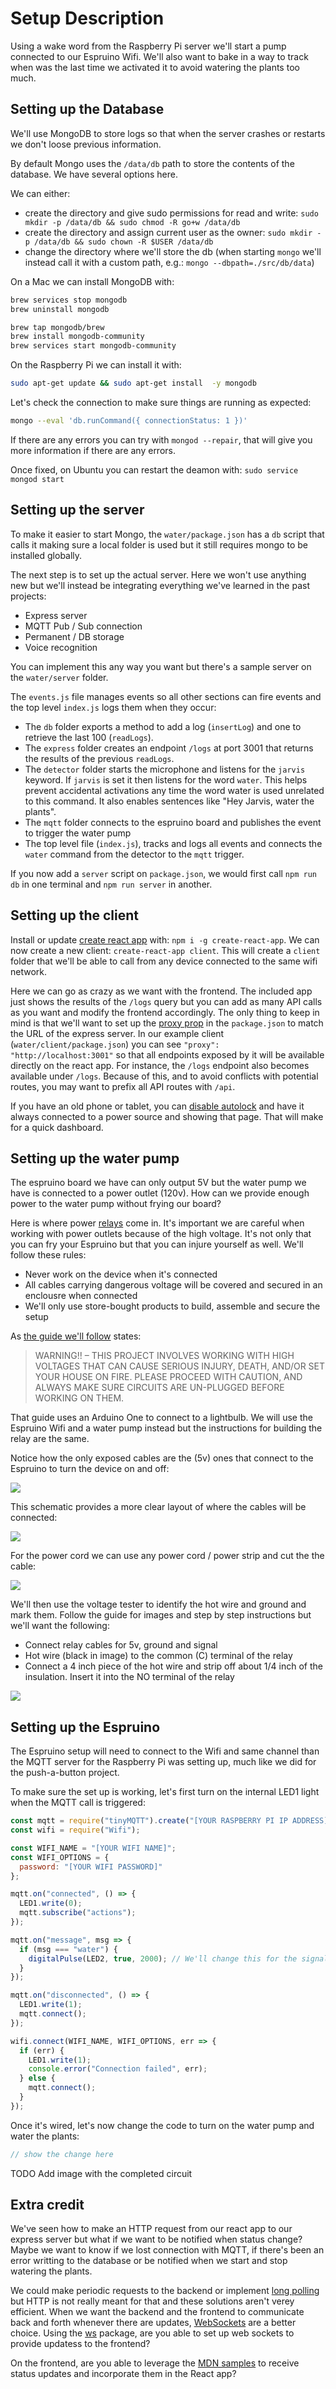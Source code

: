 # Setup Description

Using a wake word from the Raspberry Pi server we'll start a pump connected to our Espruino Wifi. We'll also want to bake in a way to track when was the last time we activated it to avoid watering the plants too much.

## Setting up the Database

We'll use MongoDB to store logs so that when the server crashes or restarts we don't loose previous information.

By default Mongo uses the `/data/db` path to store the contents of the database. We have several options here.

We can either:

- create the directory and give sudo permissions for read and write: `sudo mkdir -p /data/db && sudo chmod -R go+w /data/db`
- create the directory and assign current user as the owner: `sudo mkdir -p /data/db && sudo chown -R $USER /data/db`
- change the directory where we'll store the db (when starting `mongo` we'll instead call it with a custom path, e.g.: `mongo --dbpath=./src/db/data`)

On a Mac we can install MongoDB with:

```sh
brew services stop mongodb
brew uninstall mongodb

brew tap mongodb/brew
brew install mongodb-community
brew services start mongodb-community
```

On the Raspberry Pi we can install it with:

```sh
sudo apt-get update && sudo apt-get install  -y mongodb
```

Let's check the connection to make sure things are running as expected:

```sh
mongo --eval 'db.runCommand({ connectionStatus: 1 })'
```

If there are any errors you can try with `mongod --repair`, that will give you more information if there are any errors.

Once fixed, on Ubuntu you can restart the deamon with: `sudo service mongod start`

## Setting up the server

To make it easier to start Mongo, the `water/package.json` has a `db` script that calls it making sure a local folder is used but it still requires mongo to be installed globally.

The next step is to set up the actual server. Here we won't use anything new but we'll instead be integrating everything we've learned in the past projects:

- Express server
- MQTT Pub / Sub connection
- Permanent / DB storage
- Voice recognition

You can implement this any way you want but there's a sample server on the `water/server` folder.

The `events.js` file manages events so all other sections can fire events and the top level `index.js` logs them when they occur:

[](./server.png)

- The `db` folder exports a method to add a log (`insertLog`) and one to retrieve the last 100 (`readLogs`).
- The `express` folder creates an endpoint `/logs` at port 3001 that returns the results of the previous `readLogs`.
- The `detector` folder starts the microphone and listens for the `jarvis` keyword. If `jarvis` is set it then listens for the word `water`. This helps prevent accidental activations any time the word water is used unrelated to this command. It also enables sentences like "Hey Jarvis, water the plants".
- The `mqtt` folder connects to the espruino board and publishes the event to trigger the water pump
- The top level file (`index.js`), tracks and logs all events and connects the `water` command from the detector to the `mqtt` trigger.

If you now add a `server` script on `package.json`, we would first call `npm run db` in one terminal and `npm run server` in another.

## Setting up the client

Install or update [create react app](https://github.com/facebook/create-react-app) with: `npm i -g create-react-app`. We can now create a new client: `create-react-app client`. This will create a `client` folder that we'll be able to call from any device connected to the same wifi network.

Here we can go as crazy as we want with the frontend. The included app just shows the results of the `/logs` query but you can add as many API calls as you want and modify the frontend accordingly. The only thing to keep in mind is that we'll want to set up the [proxy prop](https://create-react-app.dev/docs/proxying-api-requests-in-development/) in the `package.json` to match the URL of the express server. In our example client (`water/client/package.json`) you can see `"proxy": "http://localhost:3001"` so that all endpoints exposed by it will be available directly on the react app. For instance, the `/logs` endpoint also becomes available under `/logs`. Because of this, and to avoid conflicts with potential routes, you may want to prefix all API routes with `/api`.

If you have an old phone or tablet, you can [disable autolock](https://itstillworks.com/stop-iphone-sleeping-25832.html) and have it always connected to a power source and showing that page. That will make for a quick dashboard.

## Setting up the water pump

The espruino board we have can only output 5V but the water pump we have is connected to a power outlet (120v). How can we provide enough power to the water pump without frying our board?

Here is where power [relays](https://www.espruino.com/Relays) come in. It's important we are careful when working with power outlets because of the high voltage. It's not only that you can fry your Espruino but that you can injure yourself as well. We'll follow these rules:

- Never work on the device when it's connected
- All cables carrying dangerous voltage will be covered and secured in an enclousre when connected
- We'll only use store-bought products to build, assemble and secure the setup

As [the guide we'll follow](http://www.circuitbasics.com/build-an-arduino-controlled-power-outlet/) states:

> WARNING!! – THIS PROJECT INVOLVES WORKING WITH HIGH VOLTAGES THAT CAN CAUSE SERIOUS INJURY, DEATH, AND/OR SET YOUR HOUSE ON FIRE. PLEASE PROCEED WITH CAUTION, AND ALWAYS MAKE SURE CIRCUITS ARE UN-PLUGGED BEFORE WORKING ON THEM.

That guide uses an Arduino One to connect to a lightbulb. We will use the Espruino Wifi and a water pump instead but the instructions for building the relay are the same.

Notice how the only exposed cables are the (5v) ones that connect to the Espruino to turn the device on and off:

![](./setup.jpg)

This schematic provides a more clear layout of where the cables will be connected:

![](./schematics.png)

For the power cord we can use any power cord / power strip and cut the the cable:

![](./cutcable.jpg)

We'll then use the voltage tester to identify the hot wire and ground and mark them. Follow the guide for images and step by step instructions but we'll want the following:

- Connect relay cables for 5v, ground and signal
- Hot wire (black in image) to the common (C) terminal of the relay
- Connect a 4 inch piece of the hot wire and strip off about 1/4 inch of the insulation. Insert it into the NO terminal of the relay

![](./connections.jpg)

## Setting up the Espruino

The Espruino setup will need to connect to the Wifi and same channel than the MQTT server for the Raspberry Pi was setting up, much like we did for the push-a-button project.

To make sure the set up is working, let's first turn on the internal LED1 light when the MQTT call is triggered:

```js
const mqtt = require("tinyMQTT").create("[YOUR RASPBERRY PI IP ADDRESS]");
const wifi = require("Wifi");

const WIFI_NAME = "[YOUR WIFI NAME]";
const WIFI_OPTIONS = {
  password: "[YOUR WIFI PASSWORD]"
};

mqtt.on("connected", () => {
  LED1.write(0);
  mqtt.subscribe("actions");
});

mqtt.on("message", msg => {
  if (msg === "water") {
    digitalPulse(LED2, true, 2000); // We'll change this for the signal we'll emit to turn on the water pump
  }
});

mqtt.on("disconnected", () => {
  LED1.write(1);
  mqtt.connect();
});

wifi.connect(WIFI_NAME, WIFI_OPTIONS, err => {
  if (err) {
    LED1.write(1);
    console.error("Connection failed", err);
  } else {
    mqtt.connect();
  }
});
```

Once it's wired, let's now change the code to turn on the water pump and water the plants:

```js
// show the change here
```

TODO Add image with the completed circuit

## Extra credit

We've seen how to make an HTTP request from our react app to our express server but what if we want to be notified when status change? Maybe we want to know if we lost connection with MQTT, if there's been an error writting to the database or be notified when we start and stop watering the plants.

We could make periodic requests to the backend or implement [long polling](https://www.pubnub.com/blog/http-long-polling/) but HTTP is not really meant for that and these solutions aren't verey efficient. When we want the backend and the frontend to communicate back and forth whenever there are updates, [WebSockets](https://developer.mozilla.org/en-US/docs/Web/API/WebSockets_API) are a better choice. Using the [ws](https://www.npmjs.com/package/ws) package, are you able to set up web sockets to provide updatess to the frontend?

On the frontend, are you able to leverage the [MDN samples](https://developer.mozilla.org/en-US/docs/Web/API/WebSockets_API/Writing_WebSocket_client_applications) to receive status updates and incorporate them in the React app?
